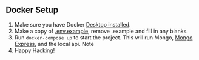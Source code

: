 ## Docker Setup

1. Make sure you have Docker [Desktop installed](https://www.docker.com/products/docker-desktop/).
2. Make a copy of [.env.example](.env.example), remove .example and fill in any blanks.
3. Run `docker-compose up` to start the project. This will run Mongo, [Mongo Express](http://0.0.0.0:8081), and the local api. Note
4. Happy Hacking!
